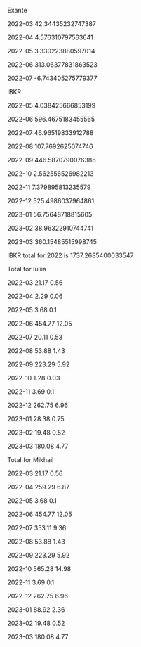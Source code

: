 Exante



 2022-03 42.34435232747387

 2022-04 4.576310797563641

 2022-05 3.330223880597014

 2022-06 313.06377831863523

 2022-07 -6.743405275779377



IBKR



 2022-05 4.038425666853199

 2022-06 596.4675183455565

 2022-07 46.96519833912788

 2022-08 107.7692625074746

 2022-09 446.5870790076386

 2022-10 2.562556526982213

 2022-11 7.379895813235579

 2022-12 525.4986037964861

 2023-01 56.75648718815605

 2023-02 38.96322910744741

 2023-03 360.15485515998745



IBKR total for 2022 is 1737.2685400033547





Total for Iuliia



 2022-03 21.17 0.56

 2022-04 2.29 0.06

 2022-05 3.68 0.1

 2022-06 454.77 12.05

 2022-07 20.11 0.53

 2022-08 53.88 1.43

 2022-09 223.29 5.92

 2022-10 1.28 0.03

 2022-11 3.69 0.1

 2022-12 262.75 6.96

 2023-01 28.38 0.75

 2023-02 19.48 0.52

 2023-03 180.08 4.77



Total for Mikhail



 2022-03 21.17 0.56

 2022-04 259.29 6.87

 2022-05 3.68 0.1

 2022-06 454.77 12.05

 2022-07 353.11 9.36

 2022-08 53.88 1.43

 2022-09 223.29 5.92

 2022-10 565.28 14.98

 2022-11 3.69 0.1

 2022-12 262.75 6.96

 2023-01 88.92 2.36

 2023-02 19.48 0.52

 2023-03 180.08 4.77
